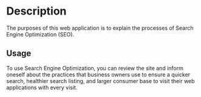 # Description
The purposes of this web application is to explain the processes of Search Engine Optimization (SEO).

## Usage
To use Search Engine Optimization, you can review the site and inform oneself about the practices that
business owners use to ensure a quicker search, healthier search listing, and larger consumer base
to visit their web applications with every visit.
